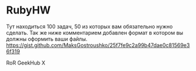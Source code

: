 # RubyHW
Тут находиться 100 задач, 50 из которых вам обязательно нужно сделать.
Так же ниже комментарием добавлен формат в котором вы должны оформить ваши файлы.
https://gist.github.com/MaksGostroushko/25f7fe9c2a99b47dae0c81569e36f319

RoR GeekHub X
